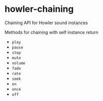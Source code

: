 # howler-chaining
Chaining API for Howler sound instances

Methods for chaining with self instance return

* `play`
* `pause`
* `stop`
* `mute`
* `volume`
* `fade`
* `rate`
* `seek`
* `on`
* `once`
* `off`

